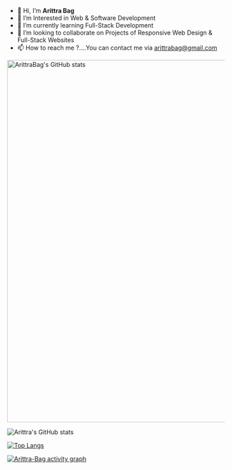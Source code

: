 - 👋 Hi, I’m **Arittra Bag**
- 👀 I’m Interested in Web & Software Development
- 🌱 I’m currently learning Full-Stack Development
- 💞️ I’m looking to collaborate on Projects of Responsive Web Design & Full-Stack Websites
- 📫 How to reach me ?....You can contact me via arittrabag@gmail.com

<!---
Arittra-Bag/Arittra-Bag is a ✨ special ✨ repository because its `README.md` (this file) appears on your GitHub profile.
You can click the Preview link to take a look at your changes.
--->
<a href="https://quine.sh/profile/ArittraBag"><img src="https://stats.quine.sh/ArittraBag/github" alt="ArittraBag's GitHub stats" width="840px"></a>

![Arittra's GitHub stats](https://github-readme-stats.vercel.app/api?username=Arittra-Bag&show_icons=true&theme=transparent)

[![Top Langs](https://github-readme-stats.vercel.app/api/top-langs/?username=Arittra-Bag&layout=compact)](https://github.com/anuraghazra/github-readme-stats)

[![Arittra-Bag activity graph](https://github-readme-activity-graph.vercel.app/graph?username=Arittra-Bag&theme=github-compact)](https://github.com/ashutosh00710/github-readme-activity-graph)
